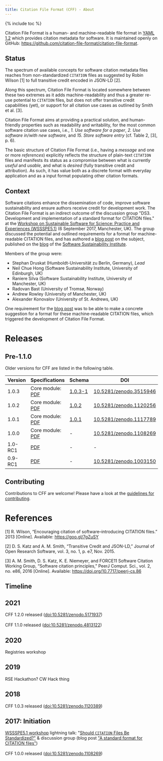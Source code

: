 ```yaml
---
title: Citation File Format (CFF) - About
---
```


{% include toc %}

Citation File Format is a human- and machine-readable file format in [YAML 1.2](http://www.yaml.org/spec/1.2/spec.html) which provides
citation metadata for software. It is maintained openly on GitHub: <i class="fa fa-github"></i> 
<https://github.com/citation-file-format/citation-file-format>.

## Status

The spectrum of available concepts for software citation metadata files reaches
from non-standardized `CITATION` files as suggested by Robin
Wilson [1] to full transitive credit encoded in JSON-LD
[2].

Along this spectrum, Citation File Format is located somewhere between these two extremes as it adds
machine-readability and thus a greater re-use potential to `CITATION` files,
but does not offer transitive credit capabilities (yet), or support for all
citation use cases as outlined by Smith et al. [3].

Citation File Format aims at providing a practical solution, and human-friendly properties such
as readability and writability, for the most common software citation use
cases, i.e., *1. Use software for a paper*, *2. Use software in/with new software*,
and *15. Store software entry* (cf. Table 2, [3], p. 6).

The basic structure of Citation File Format (i.e., having a *message* and one or more
*references*) explicitly reflects the structure of plain-text `CITATION` files
and manifests its status as a compromise between what is currently *useful* and
*usable*, and what is *desired* (fully transitive credit and attribution). As such, it has value both as a discrete format with everyday application and as a input format populating other citation formats.

## Context

Software citations enhance the dissemination of code, improve software sustainability and ensure authors receive credit for development work. The Citation File Format is an indirect outcome of the discussion group "DS3. Development and
implementation of a standard format for CITATION files." at the [Workshop on
Sustainable Software for Science: Practice and Experiences
(WSSSPE5.1)](http://wssspe.researchcomputing.org.uk/wssspe5-1/) (6 September
2017, Manchester, UK). The group discussed the potential and outlined
requirements for a format for machine-readable CITATION files,
and has authored a [blog post](https://software.ac.uk/blog/2017-12-12-standard-format-citation-files) on the subject,
published on the [blog](http://software.ac.uk/blog/) of the [Software Sustainability
Institute](http://software.ac.uk/).

Members of the group were:

- Stephan Druskat (Humboldt-Universität zu Berlin, Germany), *Lead*
- Neil Chue Hong (Software Sustainability Institute, University of Edinburgh, UK)
- Raniere Silva (Software Sustainability Institute, University of Manchester, UK)
- Radovan Bast (University of Tromsø, Norway)
- Andrew Rowley (University of Manchester, UK)
- Alexander Konovalov (University of St. Andrews, UK)

One requirement for the [blog post](https://software.ac.uk/blog/2017-12-12-standard-format-citation-files) was to be able to make a concrete suggestion
for a format for these machine-readable CITATION files, which triggered the
development of Citation File Format.

[^no-file-no-use]: Not providing a file with software citation metadata is not considered a valid option here.

# Releases

## Pre-1.1.0

Older versions for CFF are listed in the following table.

|       Version        |                                    Specifications                                    | Schema |                                 DOI                                 | Release |
|----------------------|--------------------------------------------------------------------------------------|--------|---------------------------------------------------------------------|---------|
| 1.0.3 | Core module: [PDF](/assets/pdf/cff-specifications-1.0.3.pdf) | [1.0.3-1](https://github.com/citation-file-format/schema/releases/tag/1.0.3-1)      | [10.5281/zenodo.3515946](https://doi.org/10.5281/zenodo.3515946)    |         |
| 1.0.2 | Core module: [PDF](/assets/pdf/cff-specifications-1.0.2.pdf) | [1.0.2](https://github.com/citation-file-format/schema/releases/tag/1.0.2)      | [10.5281/zenodo.1120256](https://doi.org/10.5281/zenodo.1120256)    |         |
| 1.0.1 | Core module: [PDF](/assets/pdf/cff-specifications-1.0.1.pdf) | [1.0.1](https://github.com/citation-file-format/schema/releases/tag/1.0.1)      | [10.5281/zenodo.1117789](https://doi.org/10.5281/zenodo.1117789)    |         |
| 1.0.0 | Core module: [PDF](/assets/pdf/cff-specifications-1.0.0.pdf) | -      | [10.5281/zenodo.1108269](http://doi.org/10.5281/zenodo.1108269)    |         |
| 1.0-RC1 | [PDF](/assets/pdf/cff-specifications-1.0-RC1.pdf) | -      | -    |         |
| 0.9-RC1 | [PDF](/assets/pdf/cff-specifications-0.9-RC1.pdf) | -      | [10.5281/zenodo.1003150](https://doi.org/10.5281/zenodo.1003150) |         |

## Contributing

Contributions to CFF are welcome! Please have a look at the 
[guidelines for contributing](https://github.com/citation-file-format/citation-file-format/blob/master/CONTRIBUTING.md).

# References

[1] R. Wilson, “Encouraging citation of software–introducing CITATION files.” 2013 [Online]. Available: https://goo.gl/7gZuSY

[2] D. S. Katz and A. M. Smith, “Transitive Credit and JSON-LD,” Journal of Open Research Software, vol. 3, no. 1, p. e7, Nov. 2015. 

[3] A. M. Smith, D. S. Katz, K. E. Niemeyer, and FORCE11 Software Citation Working Group, “Software citation principles,” PeerJ Comput. Sci., vol. 2, no. e86, 2016 [Online]. Available: https://doi.org/10.7717/peerj-cs.86

## Timeline

<div class="timeline">
  <div class="timelinecontainer timelineright">
    <div class="timelinecontent">
      <h2 class="timelineheader">2021</h2>
      CFF 1.2.0 released (<a href="https://doi.org/10.5281/zenodo.5171937">doi:10.5281/zenodo.5171937</a>)<br><br>
      CFF 1.1.0 released (<a href="https://doi.org/10.5281/zenodo.4813122">doi:10.5281/zenodo.4813122</a>)
    </div>
  </div>
  <div class="timelinecontainer timelineleft">
    <div class="timelinecontent">
      <h2 class="timelineheader">2020</h2>
      Registries workshop
    </div>
  </div>
  <div class="timelinecontainer timelineright">
    <div class="timelinecontent">
      <h2 class="timelineheader">2019</h2>
      RSE Hackathon?
      CW Hack thing
    </div>
  </div>
  <div class="timelinecontainer timelineleft">
    <div class="timelinecontent">
      <h2 class="timelineheader">2018</h2>
      CFF 1.0.3 released (<a href="https://doi.org/10.5281/zenodo.1120389">doi:10.5281/zenodo.1120389</a>)
    </div>
  </div>
  <div class="timelinecontainer timelineright">
    <div class="timelinecontent">
      <h2 class="timelineheader">2017: Initiation</h2>
      <a href="http://wssspe.researchcomputing.org.uk/wssspe5-1/">WSSSPE5.1 workshop</a> lightning talk: "<a href="https://doi.org/10.6084/m9.figshare.3827058.v4">Should <code>CITATION</code> Files Be Standardized?"</a> & 
      discussion group (blog post <a href="https://software.ac.uk/blog/2017-12-12-standard-format-citation-files">"A standard format for CITATION files"</a>)<br><br>
      CFF 1.0.0 released (<a href="https://doi.org/10.5281/zenodo.1108269">doi:10.5281/zenodo.1108269</a>)
    </div>
  </div>
</div>
